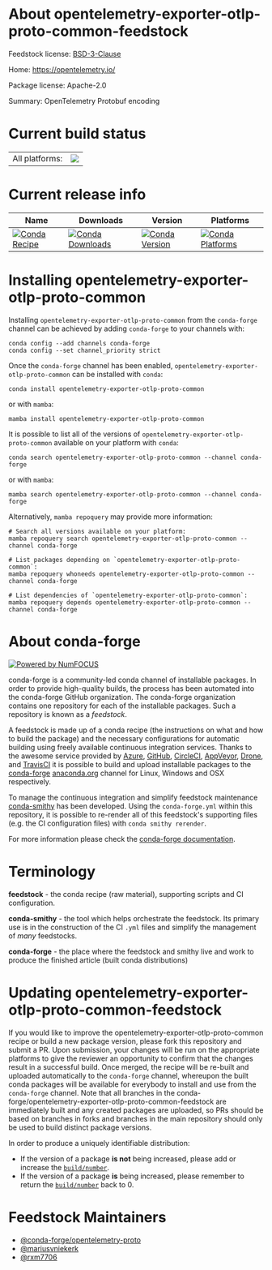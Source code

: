About opentelemetry-exporter-otlp-proto-common-feedstock
========================================================

Feedstock license: [BSD-3-Clause](https://github.com/conda-forge/opentelemetry-exporter-otlp-proto-common-feedstock/blob/main/LICENSE.txt)

Home: https://opentelemetry.io/

Package license: Apache-2.0

Summary: OpenTelemetry Protobuf encoding

Current build status
====================


<table><tr><td>All platforms:</td>
    <td>
      <a href="https://dev.azure.com/conda-forge/feedstock-builds/_build/latest?definitionId=19710&branchName=main">
        <img src="https://dev.azure.com/conda-forge/feedstock-builds/_apis/build/status/opentelemetry-exporter-otlp-proto-common-feedstock?branchName=main">
      </a>
    </td>
  </tr>
</table>

Current release info
====================

| Name | Downloads | Version | Platforms |
| --- | --- | --- | --- |
| [![Conda Recipe](https://img.shields.io/badge/recipe-opentelemetry--exporter--otlp--proto--common-green.svg)](https://anaconda.org/conda-forge/opentelemetry-exporter-otlp-proto-common) | [![Conda Downloads](https://img.shields.io/conda/dn/conda-forge/opentelemetry-exporter-otlp-proto-common.svg)](https://anaconda.org/conda-forge/opentelemetry-exporter-otlp-proto-common) | [![Conda Version](https://img.shields.io/conda/vn/conda-forge/opentelemetry-exporter-otlp-proto-common.svg)](https://anaconda.org/conda-forge/opentelemetry-exporter-otlp-proto-common) | [![Conda Platforms](https://img.shields.io/conda/pn/conda-forge/opentelemetry-exporter-otlp-proto-common.svg)](https://anaconda.org/conda-forge/opentelemetry-exporter-otlp-proto-common) |

Installing opentelemetry-exporter-otlp-proto-common
===================================================

Installing `opentelemetry-exporter-otlp-proto-common` from the `conda-forge` channel can be achieved by adding `conda-forge` to your channels with:

```
conda config --add channels conda-forge
conda config --set channel_priority strict
```

Once the `conda-forge` channel has been enabled, `opentelemetry-exporter-otlp-proto-common` can be installed with `conda`:

```
conda install opentelemetry-exporter-otlp-proto-common
```

or with `mamba`:

```
mamba install opentelemetry-exporter-otlp-proto-common
```

It is possible to list all of the versions of `opentelemetry-exporter-otlp-proto-common` available on your platform with `conda`:

```
conda search opentelemetry-exporter-otlp-proto-common --channel conda-forge
```

or with `mamba`:

```
mamba search opentelemetry-exporter-otlp-proto-common --channel conda-forge
```

Alternatively, `mamba repoquery` may provide more information:

```
# Search all versions available on your platform:
mamba repoquery search opentelemetry-exporter-otlp-proto-common --channel conda-forge

# List packages depending on `opentelemetry-exporter-otlp-proto-common`:
mamba repoquery whoneeds opentelemetry-exporter-otlp-proto-common --channel conda-forge

# List dependencies of `opentelemetry-exporter-otlp-proto-common`:
mamba repoquery depends opentelemetry-exporter-otlp-proto-common --channel conda-forge
```


About conda-forge
=================

[![Powered by
NumFOCUS](https://img.shields.io/badge/powered%20by-NumFOCUS-orange.svg?style=flat&colorA=E1523D&colorB=007D8A)](https://numfocus.org)

conda-forge is a community-led conda channel of installable packages.
In order to provide high-quality builds, the process has been automated into the
conda-forge GitHub organization. The conda-forge organization contains one repository
for each of the installable packages. Such a repository is known as a *feedstock*.

A feedstock is made up of a conda recipe (the instructions on what and how to build
the package) and the necessary configurations for automatic building using freely
available continuous integration services. Thanks to the awesome service provided by
[Azure](https://azure.microsoft.com/en-us/services/devops/), [GitHub](https://github.com/),
[CircleCI](https://circleci.com/), [AppVeyor](https://www.appveyor.com/),
[Drone](https://cloud.drone.io/welcome), and [TravisCI](https://travis-ci.com/)
it is possible to build and upload installable packages to the
[conda-forge](https://anaconda.org/conda-forge) [anaconda.org](https://anaconda.org/)
channel for Linux, Windows and OSX respectively.

To manage the continuous integration and simplify feedstock maintenance
[conda-smithy](https://github.com/conda-forge/conda-smithy) has been developed.
Using the ``conda-forge.yml`` within this repository, it is possible to re-render all of
this feedstock's supporting files (e.g. the CI configuration files) with ``conda smithy rerender``.

For more information please check the [conda-forge documentation](https://conda-forge.org/docs/).

Terminology
===========

**feedstock** - the conda recipe (raw material), supporting scripts and CI configuration.

**conda-smithy** - the tool which helps orchestrate the feedstock.
                   Its primary use is in the construction of the CI ``.yml`` files
                   and simplify the management of *many* feedstocks.

**conda-forge** - the place where the feedstock and smithy live and work to
                  produce the finished article (built conda distributions)


Updating opentelemetry-exporter-otlp-proto-common-feedstock
===========================================================

If you would like to improve the opentelemetry-exporter-otlp-proto-common recipe or build a new
package version, please fork this repository and submit a PR. Upon submission,
your changes will be run on the appropriate platforms to give the reviewer an
opportunity to confirm that the changes result in a successful build. Once
merged, the recipe will be re-built and uploaded automatically to the
`conda-forge` channel, whereupon the built conda packages will be available for
everybody to install and use from the `conda-forge` channel.
Note that all branches in the conda-forge/opentelemetry-exporter-otlp-proto-common-feedstock are
immediately built and any created packages are uploaded, so PRs should be based
on branches in forks and branches in the main repository should only be used to
build distinct package versions.

In order to produce a uniquely identifiable distribution:
 * If the version of a package **is not** being increased, please add or increase
   the [``build/number``](https://docs.conda.io/projects/conda-build/en/latest/resources/define-metadata.html#build-number-and-string).
 * If the version of a package **is** being increased, please remember to return
   the [``build/number``](https://docs.conda.io/projects/conda-build/en/latest/resources/define-metadata.html#build-number-and-string)
   back to 0.

Feedstock Maintainers
=====================

* [@conda-forge/opentelemetry-proto](https://github.com/orgs/conda-forge/teams/opentelemetry-proto/)
* [@mariusvniekerk](https://github.com/mariusvniekerk/)
* [@rxm7706](https://github.com/rxm7706/)

